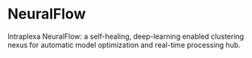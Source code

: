 # NeuralFlow
Intraplexa NeuralFlow: a self-healing, deep-learning enabled clustering nexus for automatic model optimization and real-time processing hub.
